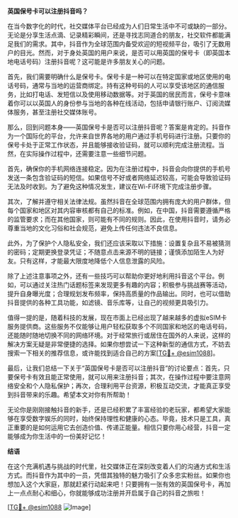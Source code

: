 **英国保号卡可以注册抖音吗？**

在当今数字化的时代，社交媒体平台已经成为人们日常生活中不可或缺的一部分。无论是分享生活点滴、记录精彩瞬间，还是寻找志同道合的朋友，社交软件都能满足我们的需求。其中，抖音作为全球范围内备受欢迎的短视频平台，吸引了无数用户的目光。然而，对于身处英国的用户来说，是否可以用英国的保号卡（即英国本地电话号码）注册抖音呢？这可能是许多朋友关心的问题。

首先，我们需要明确什么是保号卡。保号卡是一种可以在特定国家或地区使用的电话号码，通常与当地的运营商绑定。持有这种号码的人可以享受该地区的通信服务，比如打电话、发短信以及使用移动数据等。对于英国的居民而言，保号卡意味着你可以以英国人的身份参与当地的各种在线活动，包括申请银行账户、订阅流媒体服务，甚至注册社交媒体账号。

那么，回到问题本身——英国保号卡是否可以注册抖音呢？答案是肯定的。抖音作为一个国际化的平台，允许来自世界各地的用户通过手机号码进行注册。只要你的保号卡处于正常工作状态，并且能够接收验证码，就可以顺利完成注册流程。当然，在实际操作过程中，还需要注意一些细节问题。

首先，确保你的手机网络连接稳定。因为在注册过程中，抖音会向你提供的手机号发送一条包含验证码的短信。如果信号不好或者网络延迟较高，可能会导致验证码无法及时收到。为了避免这种情况发生，建议在Wi-Fi环境下完成注册步骤。

其次，了解并遵守相关法律法规。虽然抖音在全球范围内拥有庞大的用户群体，但每个国家和地区对其内容审核都有自己的标准。例如，在中国，抖音需要遵循严格的监管要求；而在其他国家，则可能有不同的规则。因此，在使用抖音时，请务必尊重当地的文化习俗和社会规范，避免上传任何违法不良信息。

此外，为了保护个人隐私安全，我们还应该采取以下措施：设置复杂且不易被猜测的密码；定期更换登录凭证；不随意点击来源不明的链接；谨慎添加陌生人为好友。只有这样，才能最大限度地降低个人信息泄露的风险。

除了上述注意事项之外，还有一些技巧可以帮助你更好地利用抖音这个平台。例如，可以通过关注热门话题标签来发现更多有趣的内容；积极参与挑战赛等活动，提升自身曝光度；合理规划发布频率，保持高质量的作品输出。同时，也可以借助抖音提供的各种工具功能，如滤镜、音乐库等，让自己的视频更具吸引力。

值得一提的是，随着科技的发展，现在市面上已经出现了越来越多的虚拟eSIM卡服务提供商。这些服务不仅能够让用户轻松获取多个不同国家和地区的电话号码，还能随时随地切换不同的网络环境。对于经常旅行或居住在国外的人来说，这样的解决方案无疑是非常便捷的选择。如果你想尝试一下这种新型的通信方式，不妨去搜索一下相关的推荐信息，或许能找到适合自己的方案[[TG💪+ @esim1088](https://t.me/s/esim1088)]。

最后，让我们总结一下关于“英国保号卡是否可以注册抖音”的讨论要点：首先，只要保号卡有效且能正常使用，就可以用来注册抖音；其次，在操作过程中要注意网络安全和个人隐私保护；再次，合理利用平台资源，积极互动交流，才能真正享受到抖音带来的乐趣。希望本文对你有所帮助！

无论你是刚刚接触抖音的新手，还是已经积累了丰富经验的老玩家，都希望大家能够在享受数字娱乐的同时，始终保持理性和健康的心态。毕竟，技术只是工具，真正重要的是如何运用它去创造价值、传递正能量。相信只要你用心经营，抖音一定能够成为你生活中的一份美好记忆！

**结语**

在这个充满机遇与挑战的时代里，社交媒体正在深刻改变着人们的沟通方式和生活方式。而抖音作为其中的一员，凭借其独特的魅力吸引了众多忠实粉丝。如果你也想加入这个大家庭，那就赶紧行动起来吧！只要拥有一张有效的英国保号卡，再加上一点点耐心和细心，你就能够成功注册并开启属于自己的抖音之旅啦！

[[TG💪+ @esim1088](https://t.me/s/esim1088) ![Image](https://i.postimg.cc/4NQfJmqS/Snipaste-2025-05-13-00-14-12.png)]